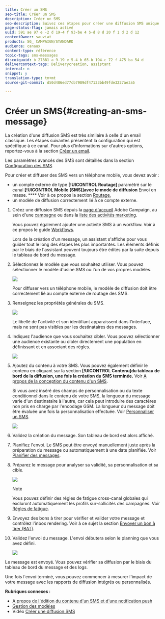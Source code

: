 ```yaml
---
title: Créer un SMS
seo-title: Créer un SMS
description: Créer un SMS
seo-description: Suivez ces étapes pour créer une diffusion SMS unique dans Adobe Campaign.
page-status-flag: jamais activé
uuid: 591 ae 97 e -2 d 19-4 f 93-be 4 b-d 8 d 20 f 1 d 2 d 12
contentOwner: sauviat
products: SG_ CAMPAIGN/STANDARD
audience: canaux
content-type: référence
topic-tags: sms-messages
discoiquuid: b 27381 a 9-19 e 5-4 b 65-b 194-c 72 f 475 ba 54 d
delivercontext-tags: Deliverycreation, assistant
internal: n
snippet: y
translation-type: tm+mt
source-git-commit: d50d486ed77cb7989df47133bb49fde3227ae3a5

---
```



# Créer un SMS{#creating-an-sms-message}

La création d'une diffusion SMS est très similaire à celle d'un email classique. Les étapes suivantes présentent la configuration qui est spécifique à ce canal. Pour plus d'informations sur d'autres options, reportez-vous à la section [Créer un email](../../channels/using/creating-an-email.md).

Les paramètres avancés des SMS sont détaillés dans la section [Configuration des SMS](../../administration/using/configuring-sms-channel.md).

Pour créer et diffuser des SMS vers un téléphone mobile, vous devez avoir :

* un compte externe de type **[!UICONTROL Routage]** paramétré sur le canal **[!UICONTROL Mobile (SMS)]avec le mode de diffusion** Envoi en masse. **** Voir à ce propos la section [Routage](../../administration/using/configuring-sms-channel.md#defining-an-sms-routing),
* un modèle de diffusion correctement lié à ce compte externe.

1. Créez une diffusion SMS depuis la [page d'accueil](../../start/using/interface-description.md#home-page) Adobe Campaign, au sein d'une [campagne](../../start/using/marketing-activities.md#creating-a-marketing-activity) ou dans la [liste des activités marketing](../../start/using/programs-and-campaigns.md#creating-a-campaign).

   Vous pouvez également ajouter une activité SMS à un workflow. Voir à ce propos le guide [Workflows](../../automating/using/sms-delivery.md).

   Lors de la création d'un message, un assistant s'affiche pour vous guider tout le long des étapes les plus importantes. Les éléments définis par le biais de l'assistant peuvent toujours être édités par la suite depuis le tableau de bord du message.

1. Sélectionnez le modèle que vous souhaitez utiliser. Vous pouvez sélectionner le modèle d'usine SMS ou l'un de vos propres modèles.

   ![](assets/sms_creation_1.png)

   Pour diffuser vers un téléphone mobile, le modèle de diffusion doit être correctement lié au compte externe de routage des SMS.

1. Renseignez les propriétés générales du SMS.

   ![](assets/sms_creation_2.png)

   Le libellé de l'activité et son identifiant apparaissent dans l'interface, mais ne sont pas visibles par les destinataires des messages.

1. Indiquez l'audience que vous souhaitez cibler. Vous pouvez sélectionner une audience existante ou cibler directement une population en définissant et en associant des règles.

   ![](assets/sms_creation_3.png)

1. Ajoutez du contenu à votre SMS. Vous pouvez également définir le contenu en cliquant sur la section **[!UICONTROL Contenu]du tableau de bord de la diffusion, une fois la création du SMS terminée.** Voir [A propos de la conception du contenu d'un SMS](../../designing/using/about-sms-and-push-content-design.md).

   Si vous avez inséré des champs de personnalisation ou du texte conditionnel dans le contenu de votre SMS, la longueur du message varie d'un destinataire à l'autre, car cela peut introduire des caractères non pris en charge par l'encodage GSM. La longueur du message doit être évaluée une fois la personnalisation effectuée. Voir [Personnaliser un SMS](../../channels/using/personalizing-sms-messages.md).

   ![](assets/sms_creation_4.png)

1. Validez la création du message. Son tableau de bord est alors affiché.
1. Planifiez l'envoi. Le SMS peut être envoyé manuellement juste après la préparation du message ou automatiquement à une date planifiée. Voir [Planifier des messages](../../sending/using/about-scheduling-messages.md).
1. Préparez le message pour analyser sa validité, sa personnalisation et sa cible.

   ![](assets/sms_creation_6.png)

   >[!NOTE]
   >
   >Vous pouvez définir des règles de fatigue cross-canal globales qui excluront automatiquement les profils sur-sollicités des campagnes. Voir [Règles de fatigue](../../administration/using/fatigue-rules.md).

1. Envoyez des bons à tirer pour vérifier et valider votre message et contrôlez l'inbox rendering. Voir à ce sujet la section [Envoyer un bon à tirer (BAT)](../../sending/using/managing-test-profiles-and-sending-proofs.md#sending-proofs).
1. Validez l'envoi du message. L'envoi débutera selon le planning que vous avez défini.

   ![](assets/sms_creation_7.png)

Le message est envoyé. Vous pouvez vérifier sa diffusion par le biais du tableau de bord du message et des logs.

Une fois l'envoi terminé, vous pouvez commencer à mesurer l'impact de votre message avec les rapports de diffusion intégrés ou personnalisés.

**Rubriques connexes :**

* [A propos de l'édition du contenu d'un SMS et d'une notification push](../../designing/using/about-sms-and-push-content-design.md)
* [Gestion des modèles](../../start/using/about-templates.md)
* Vidéo [Créer une diffusion SMS](https://helpx.adobe.com/campaign/kt/acs/using/acs-creating-a-sms-delivery-feature-video-use.html)

